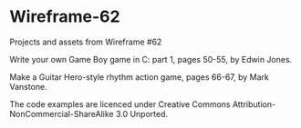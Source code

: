 # Wireframe-62
Projects and assets from Wireframe #62

Write your own Game Boy game in C: part 1, pages 50-55, by Edwin Jones.

Make a Guitar Hero-style rhythm action game, pages 66-67, by Mark Vanstone.

The code examples are licenced under Creative Commons Attribution-NonCommercial-ShareAlike 3.0 Unported.
